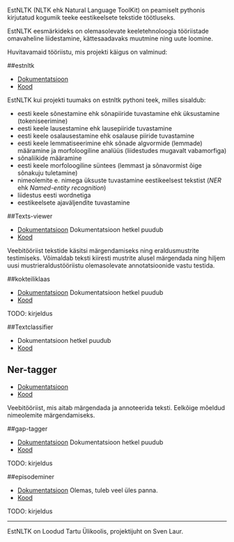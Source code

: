 
EstNLTK (NLTK ehk Natural Language ToolKit) on peamiselt pythonis kirjutatud kogumik teeke eestikeelsete tekstide töötluseks.

EstNLTK eesmärkideks on olemasolevate keeletehnoloogia tööriistade omavaheline liidestamine, kättesaadavaks muutmine ning uute loomine.


Huvitavamaid tööriistu, mis projekti käigus on valminud:
 
##estnltk

* [Dokumentatsioon](http://estnltk.github.io/estnltk)
* [Kood](http://github.com/estnltk/estnltk)

EstNLTK kui projekti tuumaks on estnltk pythoni teek, milles sisaldub:

* eesti keele sõnestamine ehk sõnapiiride tuvastamine ehk üksustamine (tokeniseerimine)
* eesti keele lausestamine ehk lausepiiride tuvastamine
* eesti keele osalausestamine ehk osalause piiride tuvastamine
* eesti keele lemmatiseerimine ehk sõnade algvormide (lemmade) määramine ja morfoloogiline analüüs (liidestudes mugavalt vabamorfiga)
* sõnaliikide määramine
* eesti keele morfoloogiline süntees (lemmast ja sõnavormist õige sõnakuju tuletamine)
* nimeolemite e. nimega üksuste tuvastamine eestikeelsest tekstist (*NER* ehk *Named-entity recognition*)
* liidestus eesti wordnetiga
* eestikeelsete ajaväljendite tuvastamine

##Texts-viewer

* [Dokumentatsioon](TODO) Dokumentatsioon hetkel puudub
* [Kood](https://github.com/estnltk/texts-viewer)

Veebitööriist tekstide käsitsi märgendamiseks ning eraldusmustrite testimiseks. 
Võimaldab teksti kiiresti mustrite alusel märgendada ning hiljem uusi mustrieraldustööriistu olemasolevate annotatsioonide vastu testida.

##kokteiliklaas

* [Dokumentatsioon](TODO) Dokumentatsioon hetkel puudub
* [Kood](https://github.com/estnltk/visualisations/tree/master/chi_square)

TODO: kirjeldus

##Textclassifier

* Dokumentatsioon hetkel puudub
* [Kood](https://github.com/estnltk/textclassifier)

## Ner-tagger

* [Dokumentatsioon](https://github.com/estnltk/ner-tagger/blob/master/README.md)
* [Kood](https://github.com/estnltk/ner-tagger)

Veebitööriist, mis aitab märgendada ja annoteerida teksti. Eelkõige mõeldud nimeolemite märgendamiseks.


##gap-tagger

* [Dokumentatsioon](TODO) Dokumentatsioon hetkel puudub
* [Kood](https://github.com/estnltk/gap-tagger)

TODO: kirjeldus

##episodeminer

* [Dokumentatsioon](TODO) Olemas, tuleb veel üles panna.
* [Kood](https://github.com/estnltk/episode-miner)


TODO: kirjeldus


--------- 

EstNLTK on Loodud Tartu Ülikoolis, projektijuht on Sven Laur.
